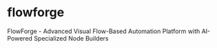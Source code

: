 # flowforge
FlowForge - Advanced Visual Flow-Based Automation Platform with AI-Powered Specialized Node Builders
